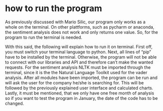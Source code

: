 # how to run the program

As previously discussed with Mario Silic, our program only works as a whole on the terminal. On other plattforms, such as pycharm or anaconda, the sentiment analysis does not work and only returns one value. So, for the program to run the terminal is needed.

With this said, the following will explain how to run it on terminal. First off, you must switch your terminal language to python. Next, all lines of “pip” have to be installed by the terminal. Otherwise, the program will not be able to connect with our libraries and API and therefore can’t make the wanted requests. For the sentiment analysis NLTK must be imported through the terminal, since it is the the Natural Language Toolkit used for the vader analysis. 
After all modules have been imported, the program can be run and will ask the user for the company he/she is searching for. This will be followed by the previously explained user interface and calculated charts. 
Lastly, it must be mentioned, that we only have one free month of analysis so if you want to test the program in January, the date of the code has to be changed.

